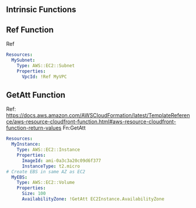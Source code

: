 ## Intrinsic Functions

## Ref Function
Ref
```yaml
Resources:
  MySubnet:
    Type: AWS::EC2::Subnet
    Properties:
      VpcId: !Ref MyVPC
```

## GetAtt Function
Ref: https://docs.aws.amazon.com/AWSCloudFormation/latest/TemplateReference/aws-resource-cloudfront-function.html#aws-resource-cloudfront-function-return-values
Fn:GetAtt
```yaml
Resources:
  MyInstance:
    Type: AWS::EC2::Instance
    Properties:
      ImageId: ami-0a3c3a20c09d6f377
      InstanceType: t2.micro
# Create EBS in same AZ as EC2
  MyEBS:
    Type: AWS::EC2::Volume
    Properties:
      Size: 100
      AvailabilityZone: !GetAtt EC2Instance.AvailabilityZone
```
